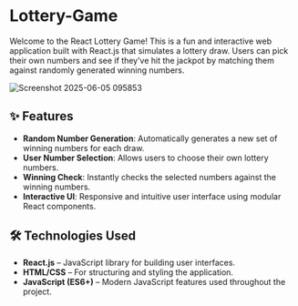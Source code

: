 # Lottery-Game
Welcome to the React Lottery Game! This is a fun and interactive web application built with React.js that simulates a lottery draw. Users can pick their own numbers and see if they’ve hit the jackpot by matching them against randomly generated winning numbers.

![Screenshot 2025-06-05 095853](https://github.com/user-attachments/assets/bb74ea49-13d7-4dc2-aa12-b3bd33af0d0a)

## ✨ Features

- **Random Number Generation**: Automatically generates a new set of winning numbers for each draw.
- **User Number Selection**: Allows users to choose their own lottery numbers.
- **Winning Check**: Instantly checks the selected numbers against the winning numbers.
- **Interactive UI**: Responsive and intuitive user interface using modular React components.


## 🛠️ Technologies Used

- **React.js** – JavaScript library for building user interfaces.
- **HTML/CSS** – For structuring and styling the application.
- **JavaScript (ES6+)** – Modern JavaScript features used throughout the project.
